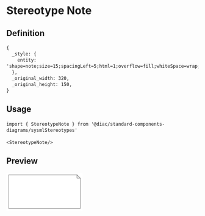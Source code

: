# Stereotype Note

## Definition

```
{
  _style: { 
    entity: 'shape=note;size=15;spacingLeft=5;html=1;overflow=fill;whiteSpace=wrap;',
  },
  _original_width: 320,
  _original_height: 150,
}
```

## Usage

```
import { StereotypeNote } from '@diac/standard-components-diagrams/sysmlStereotypes'

<StereotypeNote/>
```

## Preview

<img src="./stereotype-note.png" width="200"/>
